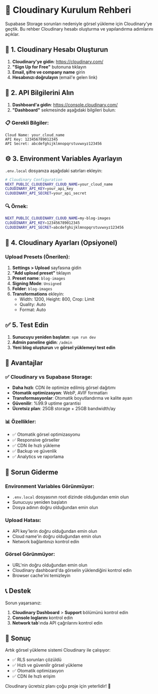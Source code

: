 # 🌟 Cloudinary Kurulum Rehberi

Supabase Storage sorunları nedeniyle görsel yükleme için Cloudinary'ye geçtik. Bu rehber Cloudinary hesabı oluşturma ve yapılandırma adımlarını açıklar.

## 🚀 **1. Cloudinary Hesabı Oluşturun**

1. **Cloudinary'ye gidin**: https://cloudinary.com/
2. **"Sign Up for Free"** butonuna tıklayın
3. **Email, şifre ve company name** girin
4. **Hesabınızı doğrulayın** (email'e gelen link)

## 🔑 **2. API Bilgilerini Alın**

1. **Dashboard'a gidin**: https://console.cloudinary.com/
2. **"Dashboard"** sekmesinde aşağıdaki bilgileri bulun:

### 📋 **Gerekli Bilgiler:**
```
Cloud Name: your_cloud_name
API Key: 123456789012345
API Secret: abcdefghijklmnopqrstuvwxyz123456
```

## ⚙️ **3. Environment Variables Ayarlayın**

`.env.local` dosyanıza aşağıdaki satırları ekleyin:

```bash
# Cloudinary Configuration
NEXT_PUBLIC_CLOUDINARY_CLOUD_NAME=your_cloud_name
CLOUDINARY_API_KEY=your_api_key
CLOUDINARY_API_SECRET=your_api_secret
```

### 🔍 **Örnek:**
```bash
NEXT_PUBLIC_CLOUDINARY_CLOUD_NAME=my-blog-images
CLOUDINARY_API_KEY=123456789012345
CLOUDINARY_API_SECRET=abcdefghijklmnopqrstuvwxyz123456
```

## 🎯 **4. Cloudinary Ayarları (Opsiyonel)**

### **Upload Presets (Önerilen):**
1. **Settings > Upload** sayfasına gidin
2. **"Add upload preset"** tıklayın
3. **Preset name**: `blog-images`
4. **Signing Mode**: `Unsigned`
5. **Folder**: `blog-images`
6. **Transformations** ekleyin:
   - Width: 1200, Height: 800, Crop: Limit
   - Quality: Auto
   - Format: Auto

## ✅ **5. Test Edin**

1. **Sunucuyu yeniden başlatın**: `npm run dev`
2. **Admin paneline gidin**: `/admin`
3. **Yeni blog oluşturun** ve **görsel yüklemeyi test edin**

## 🎉 **Avantajlar**

### ✅ **Cloudinary vs Supabase Storage:**
- **Daha hızlı**: CDN ile optimize edilmiş görsel dağıtımı
- **Otomatik optimizasyon**: WebP, AVIF formatları
- **Transformasyonlar**: Otomatik boyutlandırma ve kalite ayarı
- **Güvenilir**: %99.9 uptime garantisi
- **Ücretsiz plan**: 25GB storage + 25GB bandwidth/ay

### 📊 **Özellikler:**
- ✅ Otomatik görsel optimizasyonu
- ✅ Responsive görseller
- ✅ CDN ile hızlı yükleme
- ✅ Backup ve güvenlik
- ✅ Analytics ve raporlama

## 🔧 **Sorun Giderme**

### **Environment Variables Görünmüyor:**
- `.env.local` dosyasının root dizinde olduğundan emin olun
- Sunucuyu yeniden başlatın
- Dosya adının doğru olduğundan emin olun

### **Upload Hatası:**
- API key'lerin doğru olduğundan emin olun
- Cloud name'in doğru olduğundan emin olun
- Network bağlantınızı kontrol edin

### **Görsel Görünmüyor:**
- URL'nin doğru olduğundan emin olun
- Cloudinary dashboard'da görselin yüklendiğini kontrol edin
- Browser cache'ini temizleyin

## 📞 **Destek**

Sorun yaşarsanız:
1. **Cloudinary Dashboard** > **Support** bölümünü kontrol edin
2. **Console loglarını** kontrol edin
3. **Network tab**'ında API çağrılarını kontrol edin

## 🎯 **Sonuç**

Artık görsel yükleme sistemi Cloudinary ile çalışıyor:
- ✅ RLS sorunları çözüldü
- ✅ Hızlı ve güvenilir görsel yükleme
- ✅ Otomatik optimizasyon
- ✅ CDN ile hızlı erişim

Cloudinary ücretsiz planı çoğu proje için yeterlidir! 🚀 